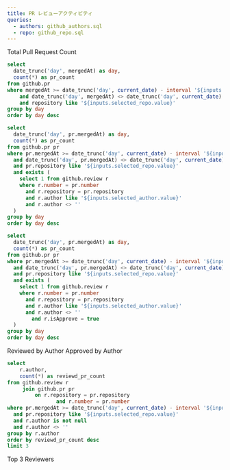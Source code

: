 ```yaml
---
title: PR レビューアクティビティ
queries:
  - authors: github_authors.sql
  - repo: github_repo.sql
---
```


<Dropdown name=selected_author data={authors} value=author>
    <DropdownOption value="%" valueLabel="全ての author"/>
</Dropdown>

<Dropdown name=selected_repo data={repo} value=repository>
    <DropdownOption value="%" valueLabel="全ての repo"/>
</Dropdown>

<Dropdown name=target_days defaultValue="14 days">
    <DropdownOption valueLabel="7 days" value="7 days" />
    <DropdownOption valueLabel="14 days" value="14 days" />
    <DropdownOption valueLabel="30 days" value="30 days" />
</Dropdown>

Total Pull Request Count

```sql pull_request_count_by_day
select
  date_trunc('day', mergedAt) as day,
  count(*) as pr_count
from github.pr
where mergedAt >= date_trunc('day', current_date) - interval '${inputs.target_days.value}'
    and date_trunc('day', mergedAt) <> date_trunc('day', current_date)
    and repository like '${inputs.selected_repo.value}'
group by day
order by day desc
```

<LineChart
    data={pull_request_count_by_day}
    x=day
    y=pr_count
    xAxisTitle="day"
    yAxisTitle="count"
/>

```sql pull_request_count_by_day_commented_by_author
select
  date_trunc('day', pr.mergedAt) as day,
  count(*) as pr_count
from github.pr pr
where pr.mergedAt >= date_trunc('day', current_date) - interval '${inputs.target_days.value}'
  and date_trunc('day', pr.mergedAt) <> date_trunc('day', current_date)
  and pr.repository like '${inputs.selected_repo.value}'
  and exists (
    select 1 from github.review r
    where r.number = pr.number
      and r.repository = pr.repository
      and r.author like '${inputs.selected_author.value}'
      and r.author <> ''
  )
group by day
order by day desc
```

```sql pull_request_count_by_day_approved_by_author
select
  date_trunc('day', pr.mergedAt) as day,
  count(*) as pr_count
from github.pr pr
where pr.mergedAt >= date_trunc('day', current_date) - interval '${inputs.target_days.value}'
  and date_trunc('day', pr.mergedAt) <> date_trunc('day', current_date)
  and pr.repository like '${inputs.selected_repo.value}'
  and exists (
    select 1 from github.review r
    where r.number = pr.number
      and r.repository = pr.repository
      and r.author like '${inputs.selected_author.value}'
      and r.author <> ''
        and r.isApprove = true
  )
group by day
order by day desc
```

<Grid cols=2>

<Group>
    Reviewed by Author
    <LineChart
        data={pull_request_count_by_day_commented_by_author}
        x=day
        y=pr_count
        xAxisTitle="day"
        yAxisTitle="count"
        emptySet="pass"
    />
</Group>

<Group>
    Approved by Author
    <LineChart
        data={pull_request_count_by_day_approved_by_author}
        x=day
        y=pr_count
        xAxisTitle="day"
        yAxisTitle="count"
        emptySet="pass"
    />
</Group>

</Grid>

```sql review_chanmpion_by_day
select
    r.author,
    count(*) as reviewd_pr_count
from github.review r
     join github.pr pr
         on r.repository = pr.repository
                and r.number = pr.number
where pr.mergedAt >= date_trunc('day', current_date) - interval '${inputs.target_days.value}'
  and pr.repository like '${inputs.selected_repo.value}'
  and r.author is not null
  and r.author <> ''
group by r.author
order by reviewd_pr_count desc
limit 3
```

Top 3 Reviewers

<DataTable data={review_chanmpion_by_day}/>
